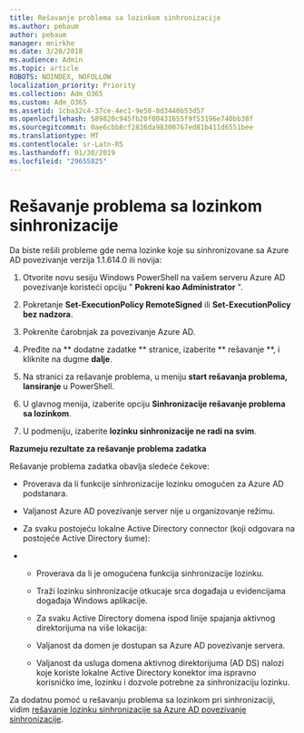 ```yaml
---
title: Rešavanje problema sa lozinkom sinhronizacije
ms.author: pebaum
author: pebaum
manager: mnirkhe
ms.date: 3/20/2018
ms.audience: Admin
ms.topic: article
ROBOTS: NOINDEX, NOFOLLOW
localization_priority: Priority
ms.collection: Adm_O365
ms.custom: Adm_O365
ms.assetid: 1cba32c4-37ce-4ec1-9e58-8d3440b53d57
ms.openlocfilehash: 589820c945fb20f00431655f9f53196e740bb38f
ms.sourcegitcommit: 0ae6cbb8cf2836da98300767ed81b411d6551bee
ms.translationtype: MT
ms.contentlocale: sr-Latn-RS
ms.lasthandoff: 01/30/2019
ms.locfileid: "29655825"
---
```

# <a name="troubleshoot-password-synchronization"></a>Rešavanje problema sa lozinkom sinhronizacije

Da biste rešili probleme gde nema lozinke koje su sinhronizovane sa Azure AD povezivanje verzija 1.1.614.0 ili novija:
  
1. Otvorite novu sesiju Windows PowerShell na vašem serveru Azure AD povezivanje koristeći opciju " **Pokreni kao Administrator** ". 
    
2. Pokretanje **Set-ExecutionPolicy RemoteSigned** ili **Set-ExecutionPolicy bez nadzora**. 
    
3. Pokrenite čarobnjak za povezivanje Azure AD.
    
4. Pređite na ** dodatne zadatke ** stranice, izaberite ** rešavanje **, i kliknite na dugme **dalje**. 
    
5. Na stranici za rešavanje problema, u meniju **start rešavanja problema, lansiranje** u PowerShell. 
    
6. U glavnog menija, izaberite opciju **Sinhronizacije rešavanje problema sa lozinkom**. 
    
7. U podmeniju, izaberite **lozinku sinhronizacije ne radi na svim**. 
    
 **Razumeju rezultate za rešavanje problema zadatka**
  
Rešavanje problema zadatka obavlja sledeće čekove:
  
- Proverava da li funkcije sinhronizacije lozinku omogućen za Azure AD podstanara.
    
- Valjanost Azure AD povezivanje server nije u organizovanje režimu.
    
- Za svaku postojeću lokalne Active Directory connector (koji odgovara na postojeće Active Directory šume):
    
- 
  - Proverava da li je omogućena funkcija sinhronizacije lozinku.
    
  - Traži lozinku sinhronizacije otkucaje srca događaja u evidencijama događaja Windows aplikacije.
    
  - Za svaku Active Directory domena ispod linije spajanja aktivnog direktorijuma na više lokacija:
    
  - Valjanost da domen je dostupan sa Azure AD povezivanje servera.
    
  - Valjanost da usluga domena aktivnog direktorijuma (AD DS) nalozi koje koriste lokalne Active Directory konektor ima ispravno korisničko ime, lozinku i dozvole potrebne za sinhronizaciju lozinku.
    
Za dodatnu pomoć u rešavanju problema sa lozinkom pri sinhronizaciji, vidim [rešavanje lozinku sinhronizacije sa Azure AD povezivanje sinhronizacije](https://docs.microsoft.com/azure/active-directory/connect/active-directory-aadconnectsync-troubleshoot-password-synchronization).
  

